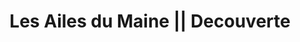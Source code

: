 ---
templateKey: decouverte-page
title: Les Ailes du Maine || Decouverte
illustration : /img/decouverte.jpg
introduction: 
    - Le vol à voile est la technique qui consiste à voler en utilisant les ressources que la nature nous offre plutôt que d'utiliser des ressources fossiles.

    - Le pilote de planeur s'efforce donc de rechercher dans l'atmosphère les courants ascendants qui lui permettront de reprendre de l'altitude et de contrarier la tendance naturelle de tout aéronef à descendre. C'est un pilotage très fin basé sur l'observation de la nature et sur les sensations de vol.

    - Seul le décollage demande de l'énergie fossile. Les Ailes du Maine Planeur utilise un treuil GPL au sol plutôt qu'un avion pour se faire. Ce treuil est puissant, mais son utilisation est très courte. De fait la polution est limitée, consommation d'environ 0,8 litre de GPL par treuillée.

    - Si la météo est favorable, le vol peut durer toute la journée, les bons pilotes font des circuits de plusieures centaines de kilomètres ...
sections :
    - ascendant-thermique :
        - titre : Les ascendants thermiques
          paragraphes :
            - Lorsque le soleil chauffe le sol, une couche d'air chaud se forme. Cette couche a tendance à s'élever, mais ne va pas se diluer dans la couche froide au dessus. La couche d'air froid se crève au droit de zones propices au sol, et l'air chaud s'élève alors rapidement en colonnes d'une bonne centaine de mètres de diamètre. (On peut faire une analogie avec un feu de bois, sa fumée chaude s'élève en colonne sans se mélanger à l'air ambiant plus froid)
            - Arrivé en altitude, il peut se produire un phénomène de condensation qui va s'exprimer à l'œil nu par la formation d'un type particulier de nuages nommés cumulus, indicateur d'ascendance précieux pour le vélivole, en plus de l'observation du sol. Les meilleures journées de vol à voile ne sont donc pas les journées de grand ciel bleu, mais plus volontiers celles où il y a beaucoup de cumulus.
            - La puissance de ces ascendances est parfois impressionnantes, élevant nos planeurs à plus de 4 métres par secondes (bien mieux qu'un ascenseur ...). Les nuages sont alors rapidement atteints. Il est alors possible de transiter vers la prochaine ascendance à vitesse soutenue, 130 à 200 kms/h.
            - Pour ce type de vol le vent ne permet pas de s'élever. Au contraire il altère la qualité des colonnes ascendantes.
            - Les ascendances sont communément appelée "pompe". Nous avons la chance d'avoir quelques lieux propices aux pompes, proche de l'aérodrome du Mans, par exemple le circuit des 24 heures, la Gémerie, la rotonde, le triage, MMA Aréna. Des rotations sérrées (appelées spirales)au droit de ces lieux permettent assez souvent de gagner de l'altitude rapidement après le décollage par treuil.
    - ascendant-dynamique :
        - titre : Les ascendants dynamiques
          illustration : 
          paragraphes :
            - Ce type d'ascendances trouve son origine dans la déviation du vent par le relief. Lorsque le vent souffle et qu'il rencontre une colline, une falaise ou une montagne, il voit sa direction modifiée et être déviée vers le haut jusqu'à une altitude proportionnelle à sa force et à la hauteur de l'obstacle (plus le vent souffle fort, plus l'ascendance sera haute). Le planeur fait des allers-retours le long de la pente et prend ainsi de la hauteur.

            - S'il y a plusieurs obstacles successifs disposés perpendiculairement au sens du vent, comme c'est le cas en montagne, il se crée un système ondulatoire comparable aux vagues de la mer, avec une alternances de fortes ascendances et de fortes descendances. La technique consiste alors à se placer dans l'axe du vent au sein d'une ascendance, en vol stationnaire par rapport au sol (c'est à dire que la vitesse aérodynamique du planeur est exactement égale à la vitesse du vent). Il est dès lors possible d'atteindre des altitudes très importantes qui nécessiteront au delà de 3500 m un apport en oxygène. Ce vol d'onde se pratique essentiellement en montagne, même s'il arrive qu'un phénomène ondulatoire puisse être exploité en plaine, à proximité d'un relief de taille modeste.
    - club :
        - titre : Notre club
          illlustration : 
          paragraphes :
            - Le club est exclusivement composé de bénévoles de toutes générations, aux compétences diverses mais toujours complémentaires.
            - Manuel ou intellectuel, junior ou senior, chacun est à même de mettre son savoir-faire à la disposition de tous. Riche de cette diversité, Les Ailes du Maine Planeurs ont pu se doter de leur propre Unité d'Entretien Aéronautique (U.E.A.) et assurer ainsi l'entretien et la maintenance de ses planeurs.
            - Idéalement situé à proximité immédiate du circuit des 24 heures et du Musée de l'Automobile, le club est facilement accessible, quel que soit son moyen de transport.
    - media :
        - titre : On parle de nous
          illustration : 
          paragraphes :
            - Voir aussi l'article paru en Février 2015 dans 'Planeur info n°48'
    - activite :
        - titre : Nos activités
          illustration :
          paragraphes : 
            - Les Ailes du Maine Planeurs disposent de 2 instructeurs assurant la formation au Brevet de Pilote de Planeurs.
            - La progression des pilotes peut ensuite se poursuivre au sein du club par l'obtention de diverses autorisations, dont
                - L'autorisation emport de passagers
                - l'autorisation de vol sur la campagne
                - les brevets D, E et F
                - la préparation à des championnats régionaux et nationaux 

---